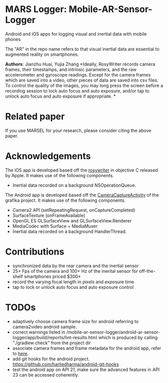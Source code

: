 # MARS Logger: Mobile-AR-Sensor-Logger

Android and iOS apps for logging visual and inertial data with mobile phones

The "AR" in the repo name refers to that visual inertial data are essential to augmented reality on smartphones.

**Authors**: Jianzhu Huai, Yujia Zhang
*Ideally, RosyWriter records camera frames, their timestamps, and intrinsic parameters, and the raw accelerometer and gyroscope readings. Except for the camera frames which are saved into a video, other pieces of data are saved into csv files. To control the quality of the images, you may long press the screen before a recording session to lock auto focus and auto exposure, and/or tap to unlock auto focus and auto exposure if appropriate. *

# Related paper

If you use MARSEL for your research, please consider citing the above paper.

# Acknowledgements

The iOS app is developed based off the [rosywriter](https://developer.apple.com/library/archive/samplecode/RosyWriter/Introduction/Intro.html) in objective C released by Apple.
It makes use of the following components.
* Inertial data recorded on a background NSOperationQueue.


The Android app is developed based off the [CameraCaptureActivity](https://github.com/google/grafika/blob/master/app/src/main/java/com/android/grafika/CameraCaptureActivity.java) of the grafika project.
It makes use of the following components.
* Camera2 API (setRepeatingRequest, onCaptureCompleted)
* SurfaceTexture (onFrameAvailable)
* OpenGL ES GLSurfaceView and GLSurfaceView.Renderer
* MediaCodec with Surface + MediaMuxer
* Inertial data recorded on a background HandlerThread.

# Contributions

* synchronized data by the rear camera and the inertial sensor
* 25+ Fps of the camera and 100+ Hz of the inerital sensor for off-the-shelf smartphones priced $300+ 
* record the varying focal length in pixels and exposure time
* tap to lock or unlock auto focus and auto exposure control

# TODOs

* adaptively choose camera frame size for android referring to camera2video android sample.
* correct warnings listed in /mobile-ar-sensor-logger/android-ar-sensor-logger/app/build/reports/lint-results.html which is produced by calling "./gradlew check" from the project dir
* associate camera frames and frame metadata for the android app, refer to [here](https://android.googlesource.com/platform/packages/apps/Camera2/+/9c94ab3/src/com/android/camera/one/v2?autodive=0%2F%2F/).
* add git hooks for the android project. https://github.com/harliedharma/android-git-hooks
* test the android app on API 21, make sure the advanced features in API 23 can be accessed coherently.

